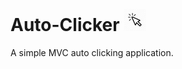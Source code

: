 # Auto-Clicker <img src="https://github.com/prince-chrismc/Auto-Clicker/blob/master/click-512.png" width="36" height="36" title="Logo">
A simple MVC auto clicking application.
